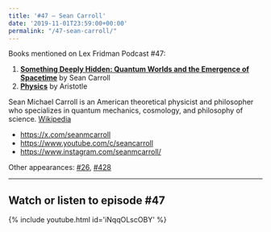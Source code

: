 ```yaml
---
title: '#47 – Sean Carroll'
date: '2019-11-01T23:59:00+00:00'
permalink: "/47-sean-carroll/"
---
```


Books mentioned on Lex Fridman Podcast #47:

1. <b><a href="https://amzn.to/3gjfobV" target="_blank" rel="sponsored noopener noreferrer">Something Deeply Hidden: Quantum Worlds and the Emergence of Spacetime</a></b> by Sean Carroll
2. <b><a href="https://amzn.to/3TNORRL" target="_blank" rel="sponsored noopener noreferrer">Physics</a></b> by Aristotle

<!--more-->

Sean Michael Carroll is an American theoretical physicist and philosopher who specializes in quantum mechanics, cosmology, and philosophy of science. <a href="https://en.wikipedia.org/wiki/Sean_M._Carroll" target="_blank">Wikipedia</a>

- <a href="https://x.com/seanmcarroll" target="_blank">https://x.com/seanmcarroll</a>
- <a href="https://www.youtube.com/c/seancarroll" target="_blank">https://www.youtube.com/c/seancarroll</a>
- <a href="https://www.instagram.com/seanmcarroll/" target="_blank">https://www.instagram.com/seanmcarroll/</a>

Other appearances: [\#26](/26-sean-carroll/), [\#428](/428-sean-carroll/)

- - - - - -

## Watch or listen to episode #47

{% include youtube.html id='iNqqOLscOBY' %}